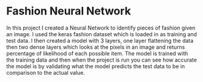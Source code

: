 # Fashion Neural Network #

In this project I created a Neural Network to identify pieces of fashion given an image.
I used the keras fashion dataset which is loaded in as training and test data. I then created a model with 3 layers, one layer flattening the data then two dense layers which looks at the pixels in an image and returns percentage of likelihood of each possible item.
The model is trained with the training data and then when the project is run you can see how accurate the model is by validating what the model predicts the test data to be in comparison to the actual value. 
